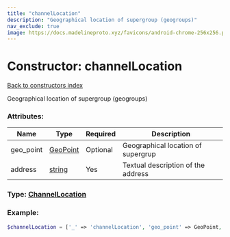 ```yaml
---
title: "channelLocation"
description: "Geographical location of supergroup (geogroups)"
nav_exclude: true
image: https://docs.madelineproto.xyz/favicons/android-chrome-256x256.png
---
```

# Constructor: channelLocation  
[Back to constructors index](/API_docs/constructors/index.md)



Geographical location of supergroup (geogroups)

### Attributes:

| Name     |    Type       | Required | Description |
|----------|---------------|----------|-------------|
|geo\_point|[GeoPoint](/API_docs/types/GeoPoint.md) | Optional|Geographical location of supergrup|
|address|[string](/API_docs/types/string.md) | Yes|Textual description of the address|



### Type: [ChannelLocation](/API_docs/types/ChannelLocation.md)


### Example:

```php
$channelLocation = ['_' => 'channelLocation', 'geo_point' => GeoPoint, 'address' => 'string'];
```  
